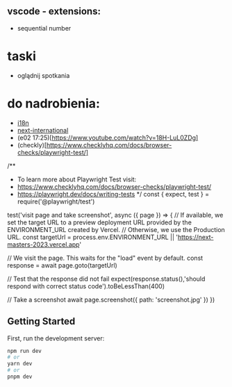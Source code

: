 ## vscode - extensions:

- sequential number

# taski

- oglądnij spotkania

# do nadrobienia:

- [i18n](https://nextjs.org/docs/app/building-your-application/routing/internationalization)
- [next-international](https://next-international.vercel.app/docs/testing)
- (e02 17:25)[https://www.youtube.com/watch?v=18H-LuL0ZDg]
- (checkly)[https://www.checklyhq.com/docs/browser-checks/playwright-test/]

/\*\*

- To learn more about Playwright Test visit:
- https://www.checklyhq.com/docs/browser-checks/playwright-test/
- https://playwright.dev/docs/writing-tests
  \*/
  const { expect, test } = require('@playwright/test')

test('visit page and take screenshot', async ({ page }) => {
// If available, we set the target URL to a preview deployment URL provided by the ENVIRONMENT_URL created by Vercel.
// Otherwise, we use the Production URL.
const targetUrl = process.env.ENVIRONMENT_URL || 'https://next-masters-2023.vercel.app'

// We visit the page. This waits for the "load" event by default.
const response = await page.goto(targetUrl)

// Test that the response did not fail
expect(response.status(),'should respond with correct status code').toBeLessThan(400)

// Take a screenshot
await page.screenshot({ path: 'screenshot.jpg' })
})

## Getting Started

First, run the development server:

```bash
npm run dev
# or
yarn dev
# or
pnpm dev
```
